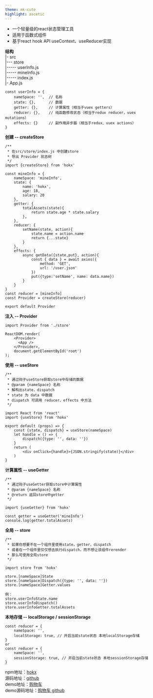 ```yaml
---
theme: mk-cute
highlight: ascetic
---
```

* 一个轻量级的react状态管理工具
* 适用于函数式组件
* 基于react hook API useContext、useReducer实现

**结构**  
|- src  
|--- store  
|----- userInfo.js  
|----- mineInfo.js  
|----- index.js  
|- App.js  
```
const userInfo = {
    nameSpace: '',  // 名称
    state: {},      // 数据
    getter: {},     // 计算属性（相当于vuex getters）
    reducer: {},    // 纯函数修改状态（相当于redux reducer，vuex mutations）
    effects: {}     // 副作用异步器（相当于redux、vuex actions）
}
```
**创建 -- createStore**
```
/**
 * 在src/store/index.js 中创建store
 * 导出 Provider 状态树
 */
import {createStore} from 'hokx'

const mineInfo = {
    nameSpace: 'mineInfo',
    state: {
        name: 'hokx',
        age: 18,
        salary: 20
    },
    getter: {
        totalAssets(state){
            return state.age * state.salary
        },
    },
    reducer: {
        setName(state, action){
            state.name = action.name
            return {...state}
        }
    },
    effects: {
        async getData({state,put}, action){
            const { data } = await axios({
                method: 'GET',
                url: '/user.json'
            })
            put({type:'setName', name: data.name})
        }
    }
}
const reducer = [mineInfo]
const Provider = createStore(reducer)

export default Provider
```
**注入 -- Provider**
```
import Provider from './store'

ReactDOM.render(
    <Provider>
      <App />
    </Provider>,
    document.getElementById('root')
);
```
**使用 -- useStore**
```
/**
 * 通过钩子useStore获取store中存储的数据
 * @param {nameSpace} 名称
 * 解构出state，dispatch
 * state 为 data 中数据
 * dispatch 可调用 reducer、effects 中方法
 */
 
import React from 'react'
import {useStore} from 'hokx'

export default (props) => {
    const {state, dispatch} = useStore(nameSpace)
    let handle = () => {
        dispatch({type: '', data: ''})
    }
    return (
        <div onClick={handle}>{JSON.stringify(state)}</div>
    )
}
```
**计算属性 -- useGetter**
```
/**
 * 通过钩子useGetter获取store中计算属性
 * @param {nameSpace} 名称
 * @return 返回store中getter
 */
 
import {useGetter} from 'hokx'

const getter = useGetter('mineInfo')
console.log(getter.totalAssets)
```
**全局 -- store**
```
/**
 * 如果你想要不在一个组件里使用state，getter，dispatch
 * 或者在一个组件里仅仅想去执行dispatch，而不想让该组件rerender
 * 那么可使用全局store
 */
 
import store from 'hokx'

store.[nameSpace]State
store.[nameSpace]Dispatch({type: '', data: ''})
store.[nameSpace]Getter.values

例：
store.userInfoState.name
store.userInfoDispatch()
store.userInfoGetter.totalAssets
```
**本地存储 -- localStorage / sessionStorage**
```
const reducer = {
    nameSpace: '',
    localStorage: true, // 开启当前state状态 本地localStorage存储
}
or
const reducer = {
    nameSpace: '',
    sessionStorage: true, // 开启当前state状态 本地sessionStorage存储
}
```
npm地址：[hokx](https://www.npmjs.com/package/hokx)  
源码地址：[github](https://github.com/koi-w/hokx)  
demo地址：[购物车](http://39.108.236.165:3002/)  
demo源码地址：[购物车 github](https://github.com/koi-w/hokx-cart-demo)


